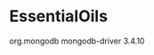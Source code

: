 # EssentialOils
<dependencies>
    <dependency>
        <groupId>org.mongodb</groupId>
        <artifactId>mongodb-driver</artifactId>
        <version>3.4.10</version>
    </dependency>
</dependencies>
